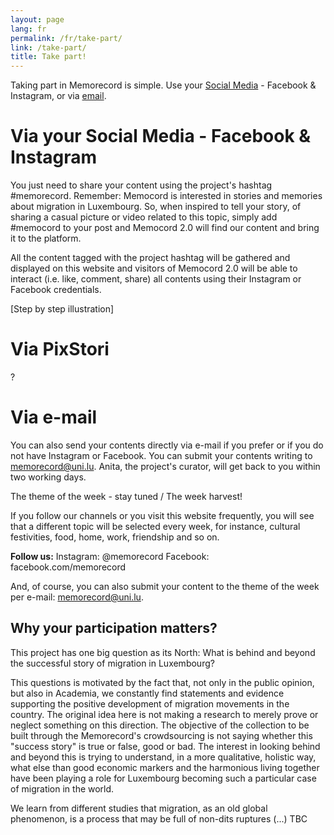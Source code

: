 ```yaml
---
layout: page
lang: fr
permalink: /fr/take-part/
link: /take-part/
title: Take part!
---
```


Taking part in Memorecord is simple. Use your [Social Media](#social-media) - Facebook & Instagram, or via [email](#email).

<!-- more -->

# Via your Social Media - Facebook & Instagram

You just need to share your content using the project's hashtag #memorecord. Remember: Memocord is interested in stories and memories about migration in Luxembourg. So, when inspired to tell your story, of sharing a casual picture or video related to this topic, simply add #memocord to your post and Memocord 2.0 will find our content and bring it to the platform. 

All the content tagged with the project hashtag will be gathered and displayed on this website and visitors of Memocord 2.0 will be able to interact (i.e. like, comment, share) all contents using their Instagram or Facebook credentials. 

[Step by step illustration] 

# Via PixStori

?

# Via e-mail

You can also send your contents directly via e-mail if you prefer or if you do not have Instagram or Facebook. You can submit your contents writing to memorecord@uni.lu. Anita, the project's curator, will get back to you within two working days. 

The theme of the week - stay tuned / The week harvest! 

If you follow our channels or you visit this website frequently, you will see that a different topic will be selected every week, for instance, cultural festivities, food, home, work, friendship and so on. 

**Follow us:**
Instagram: @memorecord
Facebook: facebook.com/memorecord

And, of course, you can also submit your content to the theme of the week per e-mail: memorecord@uni.lu.

## Why your participation matters?

This project has one big question as its North: What is behind and beyond the successful story of migration in Luxembourg?

This questions is motivated by the fact that, not only in the public opinion, but also in Academia, we constantly find statements and evidence supporting the positive development of migration movements in the country. The original idea here is not making a research to merely prove or neglect something on this direction. The objective of the collection to be built through the Memorecord's crowdsourcing is not saying whether this "success story" is true or false, good or bad. The interest in looking behind and beyond this is trying to understand, in a more qualitative, holistic way, what else than good economic markers and the harmonious living together have been playing a role for Luxembourg becoming such a particular case of migration in the world. 

We learn from different studies that migration, as an old global phenomenon, is a process that may be full of non-dits  ruptures (...) TBC
